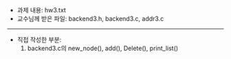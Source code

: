 - 과제 내용: hw3.txt
- 교수님께 받은 파일: backend3.h, backend3.c, addr3.c

---

- 직접 작성한 부분:
  1) backend3.c의 new_node(), add(), Delete(), print_list()
